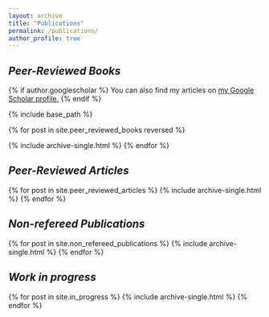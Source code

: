 ```yaml
---
layout: archive
title: "Publications"
permalink: /publications/
author_profile: true
---
```

<h2><i>Peer-Reviewed Books</i></h2>


{% if author.googlescholar %}
  You can also find my articles on <u><a href="{{author.googlescholar}}">my Google Scholar profile</a>.</u>
{% endif %}

{% include base_path %}

{% for post in site.peer_reviewed_books reversed %}
  
  {% include archive-single.html %}
{% endfor %}

<h2><i>Peer-Reviewed Articles</i></h2>

{% for post in site.peer_reviewed_articles %}
   {% include archive-single.html %}
{% endfor %}

<h2><i>Non-refereed Publications</i></h2>

{% for post in site.non_refereed_publications %}
  {% include archive-single.html %}
{% endfor %}

<h2><i>Work in progress</i></h2>

{% for post in site.in_progress %}
  {% include archive-single.html %}
{% endfor %}

<!-- <h2><i>Book Reviews</i></h2>
{% for post in site.book_reviews %}
  {% include archive-single.html %}
{% endfor %} -->
